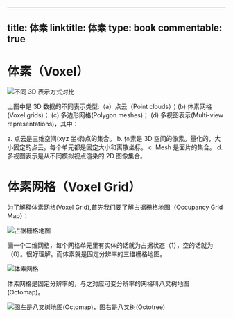
---
title: 体素
linktitle: 体素
type: book
commentable: true
---

# 体素（Voxel）

![不同 3D 表示方式对比](https://pic1.imgdb.cn/item/63646b9b16f2c2beb1e00871.jpg)

上图中是 3D 数据的不同表示类型:（a）点云（Point clouds）；(b) 体素网格(Voxel grids)； (c) 多边形网格(Polygon meshes)； (d) 多视图表示(Multi-view representations)，其中：

a. 点云是三维空间(xyz 坐标)点的集合。
b. 体素是 3D 空间的像素。量化的，大小固定的点云。每个单元都是固定大小和离散坐标。
c. Mesh 是面片的集合。
d. 多视图表示是从不同模拟视点渲染的 2D 图像集合。

# 体素网格（Voxel Grid）

为了解释体素网格(Voxel Grid),首先我们要了解占据栅格地图（Occupancy Grid Map）：

![占据栅格地图](https://pic1.imgdb.cn/item/63646c0516f2c2beb1e06e0b.jpg)

画一个二维网格，每个网格单元里有实体的话就为占据状态（1），空的话就为（0）。很好理解。而体素就是固定分辨率的三维栅格地图。

![体素网格](https://pic1.imgdb.cn/item/63646c4d16f2c2beb1e0b0e0.jpg)

体素网格是固定分辨率的，与之对应可变分辨率的网格叫八叉树地图(Octomap)。

![图左是八叉树地图(Octomap)，图右是八叉树(Octotree)](https://pic1.imgdb.cn/item/63646c6116f2c2beb1e0c36b.jpg)

    